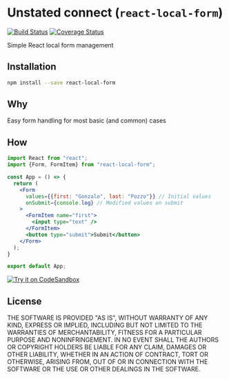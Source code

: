 # Unstated connect (`react-local-form`)
[![Build Status](https://travis-ci.org/goncy/react-local-form.svg?branch=master)](https://travis-ci.org/goncy/react-local-form)
[![Coverage Status](https://coveralls.io/repos/github/goncy/react-local-form/badge.svg?branch=master)](https://coveralls.io/github/goncy/react-local-form?branch=master)

Simple React local form management

## Installation
```sh
npm install --save react-local-form
```

## Why
Easy form handling for most basic (and common) cases

## How
```jsx
import React from "react";
import {Form, FormItem} from "react-local-form";

const App = () => {
  return (
    <Form
      values={{first: "Gonzalo", last: "Pozzo"}} // Initial values
      onSubmit={console.log} // Modified values on submit
    >
      <FormItem name="first">
        <input type="text" />
      </FormItem>
      <button type="submit">Submit</button>
    </Form>
  );
}

export default App;
```
[![Try it on CodeSandbox](https://codesandbox.io/static/img/play-codesandbox.svg)](https://codesandbox.io/s/m456qj0m38)

## License
THE SOFTWARE IS PROVIDED "AS IS", WITHOUT WARRANTY OF ANY KIND, EXPRESS OR
IMPLIED, INCLUDING BUT NOT LIMITED TO THE WARRANTIES OF MERCHANTABILITY,
FITNESS FOR A PARTICULAR PURPOSE AND NONINFRINGEMENT. IN NO EVENT SHALL THE
AUTHORS OR COPYRIGHT HOLDERS BE LIABLE FOR ANY CLAIM, DAMAGES OR OTHER
LIABILITY, WHETHER IN AN ACTION OF CONTRACT, TORT OR OTHERWISE, ARISING FROM,
OUT OF OR IN CONNECTION WITH THE SOFTWARE OR THE USE OR OTHER DEALINGS IN
THE SOFTWARE.
